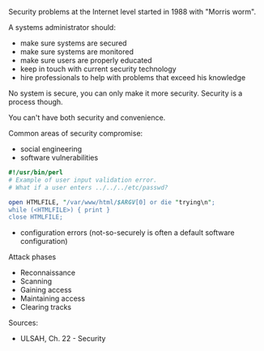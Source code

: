 Security problems at the Internet level started in 1988 with "Morris worm".

A systems administrator should:

* make sure systems are secured
* make sure systems are monitored
* make sure users are properly educated
* keep in touch with current security technology
* hire professionals to help with problems that exceed his knowledge

No system is secure, you can only make it more security. Security is a process
though.

You can't have both security and convenience.

Common areas of security compromise:

* social engineering
* software vulnerabilities
```perl
#!/usr/bin/perl
# Example of user input validation error. 
# What if a user enters ../../../etc/passwd?

open HTMLFILE, "/var/www/html/$ARGV[0] or die "trying\n";
while (<HTMLFILE>) { print }
close HTMLFILE;
```
* configuration errors (not-so-securely is often a default software configuration)

Attack phases

* Reconnaissance
* Scanning
* Gaining access
* Maintaining access
* Clearing tracks

Sources:

* ULSAH, Ch. 22 - Security
